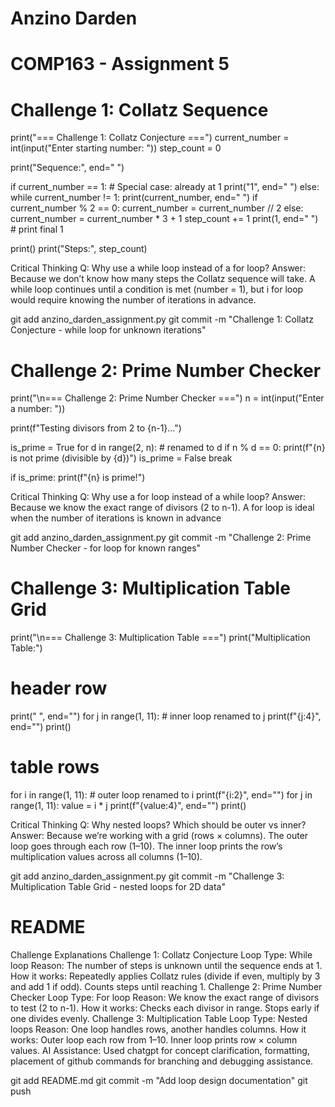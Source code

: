 # Anzino Darden
# COMP163 - Assignment 5

# Challenge 1: Collatz Sequence
print("=== Challenge 1: Collatz Conjecture ===")
current_number = int(input("Enter starting number: "))
step_count = 0

print("Sequence:", end=" ")

if current_number == 1:
    # Special case: already at 1
    print("1", end=" ")
else:
    while current_number != 1:
        print(current_number, end=" ")
        if current_number % 2 == 0:
            current_number = current_number // 2
        else:
            current_number = current_number * 3 + 1
        step_count += 1
    print(1, end=" ")  # print final 1

print()
print("Steps:", step_count)

Critical Thinking Q: Why use a while loop instead of a for loop?
Answer: Because we don’t know how many steps the Collatz sequence will take. A while loop continues until a condition is met (number = 1), but i for loop would require knowing the number of iterations in advance.

git add anzino_darden_assignment.py
git commit -m "Challenge 1: Collatz Conjecture - while loop for unknown iterations"

# Challenge 2: Prime Number Checker
print("\n=== Challenge 2: Prime Number Checker ===")
n = int(input("Enter a number: "))

print(f"Testing divisors from 2 to {n-1}...")

is_prime = True
for d in range(2, n):   # renamed to d
    if n % d == 0:
        print(f"{n} is not prime (divisible by {d})")
        is_prime = False
        break

if is_prime:
    print(f"{n} is prime!")

Critical Thinking Q: Why use a for loop instead of a while loop?
Answer: Because we know the exact range of divisors (2 to n-1). A for loop is ideal when the number of iterations is known in advance

git add anzino_darden_assignment.py
git commit -m "Challenge 2: Prime Number Checker - for loop for known ranges"

# Challenge 3: Multiplication Table Grid
print("\n=== Challenge 3: Multiplication Table ===")
print("Multiplication Table:")

# header row
print("   ", end="")
for j in range(1, 11):   # inner loop renamed to j
    print(f"{j:4}", end="")
print()

# table rows
for i in range(1, 11):   # outer loop renamed to i
    print(f"{i:2}", end="")
    for j in range(1, 11):
        value = i * j
        print(f"{value:4}", end="")
    print()

Critical Thinking Q: Why nested loops? Which should be outer vs inner?
Answer: Because we’re working with a grid (rows × columns). The outer loop goes through each row (1–10). The inner loop prints the row’s multiplication values across all columns (1–10).

git add anzino_darden_assignment.py
git commit -m "Challenge 3: Multiplication Table Grid - nested loops for 2D data"

# README

Challenge Explanations
Challenge 1: Collatz Conjecture
Loop Type: While loop
Reason: The number of steps is unknown until the sequence ends at 1.
How it works:
Repeatedly applies Collatz rules (divide if even, multiply by 3 and add 1 if odd).
Counts steps until reaching 1.
Challenge 2: Prime Number Checker
Loop Type: For loop
Reason: We know the exact range of divisors to test (2 to n-1).
How it works:
Checks each divisor in range.
Stops early if one divides evenly.
Challenge 3: Multiplication Table
Loop Type: Nested loops
Reason: One loop handles rows, another handles columns.
How it works: 
Outer loop each row from 1–10.
Inner loop prints row × column values.
AI Assistance:
Used chatgpt for concept clarification, formatting, placement of github commands for branching and debugging assistance.

git add README.md
git commit -m "Add loop design documentation"
git push
